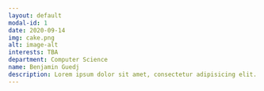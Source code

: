 ```yaml
---
layout: default
modal-id: 1
date: 2020-09-14
img: cake.png
alt: image-alt
interests: TBA
department: Computer Science
name: Benjamin Guedj
description: Lorem ipsum dolor sit amet, consectetur adipisicing elit. Mollitia neque assumenda ipsam nihil, molestias magnam, recusandae quos quis inventore quisquam velit asperiores, vitae? Reprehenderit soluta, eos quod consequuntur itaque. Nam.
---
```

